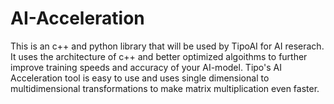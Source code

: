 # AI-Acceleration
This is an c++ and python library that will be used by TipoAI for AI reserach. It uses the architecture of c++ and better optimized algoithms to further improve training speeds and accuracy of your AI-model. Tipo's AI Acceleration tool is easy to use and uses single dimensional to multidimensional transformations to make matrix multiplication even faster.

